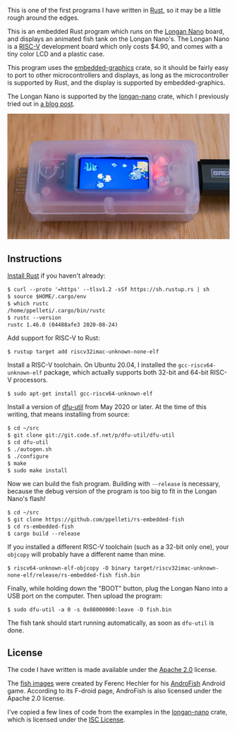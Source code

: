 This is one of the first programs I have written in [Rust][1], so it
may be a little rough around the edges.

This is an embedded Rust program which runs on the [Longan Nano][16]
board, and displays an animated fish tank on the Longan Nano's.  The
Longan Nano is a [RISC-V][17] development board which only costs
$4.90, and comes with a tiny color LCD and a plastic case.

This program uses the [embedded-graphics][21] crate, so it should be
fairly easy to port to other microcontrollers and displays, as long as
the microcontroller is supported by Rust, and the display is supported
by embedded-graphics.

The Longan Nano is supported by the [longan-nano][18] crate, which I
previously tried out in [a blog post][22].

![Longan Nano running fish tank program](longan-fish.jpg)

## Instructions

[Install Rust][12] if you haven't already:

```
$ curl --proto '=https' --tlsv1.2 -sSf https://sh.rustup.rs | sh
$ source $HOME/.cargo/env
$ which rustc
/home/ppelleti/.cargo/bin/rustc
$ rustc --version
rustc 1.46.0 (04488afe3 2020-08-24)
```

Add support for RISC-V to Rust:

```
$ rustup target add riscv32imac-unknown-none-elf
```

Install a RISC-V toolchain.  On Ubuntu 20.04, I installed the
`gcc-riscv64-unknown-elf` package, which actually supports both 32-bit
and 64-bit RISC-V processors.

```
$ sudo apt-get install gcc-riscv64-unknown-elf
```

Install a version of [dfu-util][19] from May 2020 or later.  At the
time of this writing, that means installing from source:

```
$ cd ~/src
$ git clone git://git.code.sf.net/p/dfu-util/dfu-util
$ cd dfu-util
$ ./autogen.sh
$ ./configure
$ make
$ sudo make install
```

Now we can build the fish program.  Building with `--release` is
necessary, because the debug version of the program is too big to fit
in the Longan Nano's flash!

```
$ cd ~/src
$ git clone https://github.com/ppelleti/rs-embedded-fish
$ cd rs-embedded-fish
$ cargo build --release
```

If you installed a different RISC-V toolchain (such as a 32-bit only
one), your `objcopy` will probably have a different name than mine.

```
$ riscv64-unknown-elf-objcopy -O binary target/riscv32imac-unknown-none-elf/release/rs-embedded-fish fish.bin
```

Finally, while holding down the "BOOT" button, plug the Longan Nano
into a USB port on the computer.  Then upload the program:

```
$ sudo dfu-util -a 0 -s 0x08000000:leave -D fish.bin
```

The fish tank should start running automatically, as soon as
`dfu-util` is done.

## License

The code I have written is made available under the [Apache 2.0][23]
license.

The [fish images][24] were created by Ferenc Hechler for his
[AndroFish][25] Android game.  According to its F-droid page,
AndroFish is also licensed under the Apache 2.0 license.

I've copied a few lines of code from the examples in the
[longan-nano][18] crate, which is licensed under the
[ISC License][26].

[1]: https://www.rust-lang.org/
[12]: https://www.rust-lang.org/tools/install
[16]: https://www.seeedstudio.com/Sipeed-Longan-Nano-RISC-V-GD32VF103CBT6-Development-Board-p-4205.html
[17]: https://en.wikipedia.org/wiki/RISC-V
[18]: https://github.com/riscv-rust/longan-nano
[19]: http://dfu-util.sourceforge.net/
[21]: https://crates.io/crates/embedded-graphics
[22]: https://funwithsoftware.org/posts/2020-10-01-rust-on-longan-nano.html
[23]: https://www.apache.org/licenses/LICENSE-2.0
[24]: https://sourceforge.net/p/feri/svn/HEAD/tree/trunk/AndFish/res/drawable-mdpi/
[25]: https://f-droid.org/en/packages/de.hechler.andfish/
[26]: https://github.com/riscv-rust/longan-nano#license

